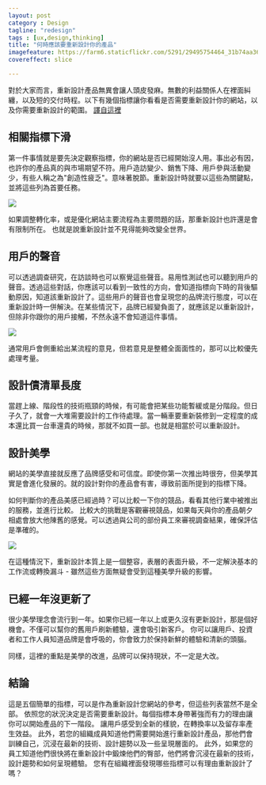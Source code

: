 ```yaml
---
layout: post
category : Design
tagline: "redesign"
tags : [ux,design,thinking]
title: "何時應該要重新設計你的產品"
imagefeature: https://farm6.staticflickr.com/5291/29495754464_31b74aa36f_o.png
covereffect: slice

---
```


對於大家而言，重新設計產品無異會讓人頭皮發麻。無數的利益關係人在裡面糾纏，以及短的交付時程。以下有幾個指標讓你看看是否需要重新設計你的網站，以及你需要重新設計的範圍。
[譯自這裡](https://www.smashingmagazine.com/2011/12/clear-indications-time-to-redesign/)


## 相關指標下滑
第一件事情就是要先決定觀察指標，你的網站是否已經開始沒人用。事出必有因，也許你的產品真的與市場期望不符。用戶造訪變少、銷售下降、用戶參與活動變少，有些人稱之為"創造性疲乏"。意味著脫節。重新設計時就要以這些為關鍵點，並將這些列為首要任務。

![](https://farm6.staticflickr.com/5601/30818179891_9dec705c58_o.jpg)

如果調整轉化率，或是優化網站主要流程為主要問題的話，那重新設計也許還是會有限制所在。
也就是說重新設計並不見得能夠改變全世界。

## 用戶的聲音
可以透過調查研究，在訪談時也可以察覺這些聲音。易用性測試也可以聽到用戶的聲音。透過這些對話，你應該可以看到一致性的方向，會知道指標向下時的背後驅動原因，知道該重新設計了。這些用戶的聲音也會呈現您的品牌流行態度，可以在重新設計時一併解決。在某些情況下，品牌已經變負面了，就應該足以重新設計，但除非你跟你的用戶接觸，不然永遠不會知道這件事情。

![](https://farm6.staticflickr.com/5727/30870430086_e099aa2a39_o.png)


通常用戶會側重給出某流程的意見，但若意見是整體全面面性的，那可以比較優先處理考量。

## 設計債清單長度
當趕上線、階段性的技術瓶頸的時候，有可能會把某些功能暫緩或是分階段。但日子久了，就會一大堆需要設計的工作待處理。當一輛車要重新裝修到一定程度的成本還比買一台車還貴的時候，那就不如買一部。也就是相當於可以重新設計。

## 設計美學
網站的美學直接就反應了品牌感受和可信度。即使你第一次推出時很夯，但美學其實是會進化發展的。就的設計對你的產品會有害，導致前面所提到的指標下降。

如何判斷你的產品美感已經過時？可以比較一下你的競品，看看其他行業中被推出的服務，並進行比較。
比較大的挑戰是客觀審視競品，如果每天與你的產品朝夕相處會放大他陳舊的感覺。可以透過與公司的部份員工來審視調查結果，確保評估是準確的。

![](https://farm6.staticflickr.com/5335/30818200001_ea613ed5b6_o.png)

在這種情況下，重新設計本質上是一個整容，表層的表面升級，不一定解決基本的工作流或轉換漏斗 - 雖然這些方面無疑會受到這種美學升級的影響。


## 已經一年沒更新了

很少美學理念會流行到一年。如果你已經一年以上或更久沒有更新設計，那是個好機會。不僅可以幫你的舊用戶刷新體驗，還會吸引新客戶。
你可以讓用戶、投資者和工作人員知道品牌是會呼吸的，你會致力於保持新鮮的體驗和清新的頭腦。

同樣，這裡的重點是美學的改進，品牌可以保持現狀，不一定是大改。


## 結論

這是五個簡單的指標，可以是作為重新設計您網站的參考，但這些列表當然不是全部。 依照您的狀況決定是否需要重新設計。每個指標本身帶著強而有力的理由讓你可以開始產品的下一階段。
讓用戶感受到全新的樣貌，在轉換率以及留存率產生效益。
此外，若您的組織成員知道他們需要開始進行重新設計產品，那他們會訓練自己，沉浸在最新的技術、設計趨勢以及一些呈現層面的。
此外，如果您的員工知道他們很快將在重新設計中鍛煉他們的臀部，他們將會沉浸在最新的技術，設計趨勢和如何呈現體驗。
您有在組織裡面發現哪些指標可以有理由重新設計了嗎？

